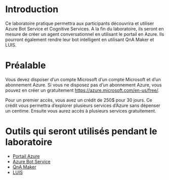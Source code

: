 # Introduction

Ce laboratoire pratique permettra aux participants découvrira et utiliser Azure Bot Service et Cognitive Services. A la fin du laboratoire, ils seront en mesure de créer un agent conversationnel en utilisant le portail en Azure. Ils pourront également rendre leur bot intelligent en utilisant QnA Maker et LUIS.

# Préalable

Vous devez disposer d’un compte Microsoft d’un compte Microsoft et d’un abonnement Azure. Si vous ne disposez pas d’un abonnement Azure, vous pouvez en créer un gratuitement https://azure.microsoft.com/en-us/free/.

Pour un premier accès, vous avez un crédit de 250$ pour 30 jours. Ce crédit vous permettra d’explorer plusieurs services d’Azure sans dépenser un centime. Ensuite vous aurez accès à plusieurs services gratuitement. 

# Outils qui seront utilisés pendant le laboratoire

- [Portail Azure](https://portal.azure.com)
- [Azure Bot Service](https://azure.microsoft.com/en-us/services/bot-service/)
- [QnA Maker](https://qnamaker.ai/)
- [LUIS](https://www.luis.ai/)


